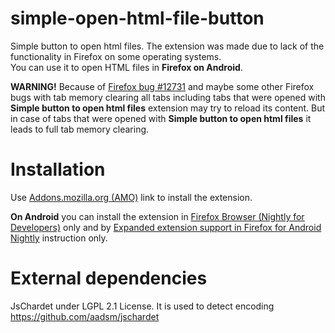 # simple-open-html-file-button
Simple button to open html files.
The extension was made due to lack of the functionality
in Firefox on some operating systems.  
You can use it to open HTML files in **Firefox on Android**.

**WARNING!** Because of
[Firefox bug #12731](https://github.com/mozilla-mobile/fenix/issues/12731)
and maybe some other Firefox bugs with tab memory clearing
all tabs including tabs that were opened with **Simple button to open html files**
extension may try to reload its content.
But in case of tabs that were opened with **Simple button to open html files**
it leads to full tab memory clearing.

# Installation
Use [Addons.mozilla.org (AMO)](https://addons.mozilla.org/firefox/addon/simple-open-html-file-button/)
link to install the extension.

**On Android** you can install the extension in
[Firefox Browser (Nightly for Developers)](https://play.google.com/store/apps/details?id=org.mozilla.fenix)
only and by
[Expanded extension support in Firefox for Android Nightly](https://blog.mozilla.org/addons/2020/09/29/expanded-extension-support-in-firefox-for-android-nightly/)
instruction only.

# External dependencies

JsChardet under LGPL 2.1 License. It is used to detect encoding  
https://github.com/aadsm/jschardet